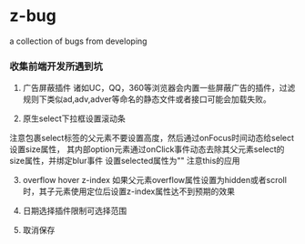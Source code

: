 # z-bug
a collection of bugs from developing

### 收集前端开发所遇到坑


1. 广告屏蔽插件
诸如UC，QQ，360等浏览器会内置一些屏蔽广告的插件，过滤规则下类似ad,adv,adver等命名的静态文件或者接口可能会加载失败。

2. 原生select下拉框设置滚动条

注意包裹select标签的父元素不要设置高度，然后通过onFocus时间动态给select设置size属性，
其内部option元素通过onClick事件动态去除其父元素select的size属性，并绑定blur事件
设置selected属性为""
注意this的应用

3. overflow hover z-index
如果父元素overflow属性设置为hidden或者scroll时，其子元素使用定位后设置z-index属性达不到预期的效果

4. 日期选择插件限制可选择范围

5. 取消保存
